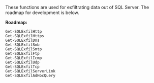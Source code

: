 These functions are used for exfiltrating data out of SQL Server.  The roadmap for development is below.  

**Roadmap:**
	
	Get-SQLExfilHttp							   
	Get-SQLExfilHttps							      
	Get-SQLExfilDns								      
	Get-SQLExfilSmb								     
	Get-SQLExfilSmtp							     
	Get-SQLExfilFtp		
	Get-SQLExfilIcmp
	Get-SQLExfilUdp					      
	Get-SQLExfilTcp
	Get-SQLExfilServerLink						  
	Get-SQLExfilAdHocQuery		